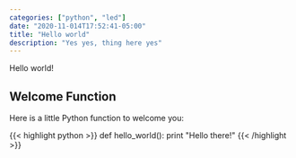 ```yaml
---
categories: ["python", "led"]
date: "2020-11-014T17:52:41-05:00"
title: "Hello world"
description: "Yes yes, thing here yes"
---
```


Hello world!

## Welcome Function

Here is a little Python function to welcome you:

{{< highlight python >}}
def hello_world():
    print "Hello there!"
{{< /highlight >}}

